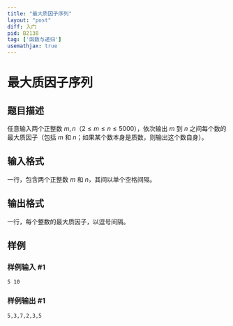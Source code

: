 ```yaml
---
title: "最大质因子序列"
layout: "post"
diff: 入门
pid: B2138
tag: ['函数与递归']
usemathjax: true
---
```


# 最大质因子序列
## 题目描述

任意输入两个正整数 $m,n$（$2\le m\le n\le5000$），依次输出 $m$ 到 $n$ 之间每个数的最大质因子（包括 $m$ 和 $n$；如果某个数本身是质数，则输出这个数自身）。
## 输入格式

一行，包含两个正整数 $m$ 和 $n$，其间以单个空格间隔。
## 输出格式

一行，每个整数的最大质因子，以逗号间隔。
## 样例

### 样例输入 #1
```
5 10
```
### 样例输出 #1
```
5,3,7,2,3,5
```
